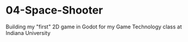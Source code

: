 # 04-Space-Shooter
Building my "first" 2D game in Godot for my Game Technology class at Indiana University
